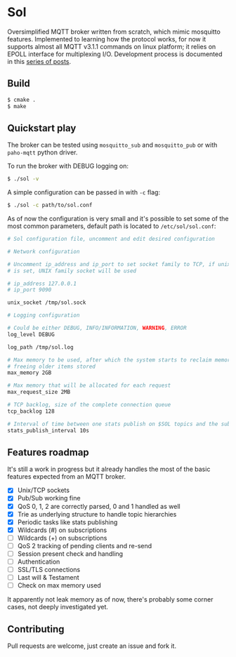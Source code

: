 Sol
===

Oversimplified MQTT broker written from scratch, which mimic mosquitto
features. Implemented to learning how the protocol works, for now it supports
almost all MQTT v3.1.1 commands on linux platform; it relies on EPOLL interface
for multiplexing I/O. Development process is documented in this [series of posts](https://codepr.github.io/posts/sol-mqtt-broker).

## Build

```sh
$ cmake .
$ make
```

## Quickstart play

The broker can be tested using `mosquitto_sub` and `mosquitto_pub` or with
`paho-mqtt` python driver.

To run the broker with DEBUG logging on:

```sh
$ ./sol -v
```

A simple configuration can be passed in with `-c` flag:

```sh
$ ./sol -c path/to/sol.conf
```

As of now the configuration is very small and it's possible to set some of the
most common parameters, default path is located to `/etc/sol/sol.conf`:

```sh
# Sol configuration file, uncomment and edit desired configuration

# Network configuration

# Uncomment ip_address and ip_port to set socket family to TCP, if unix_socket
# is set, UNIX family socket will be used

# ip_address 127.0.0.1
# ip_port 9090

unix_socket /tmp/sol.sock

# Logging configuration

# Could be either DEBUG, INFO/INFORMATION, WARNING, ERROR
log_level DEBUG

log_path /tmp/sol.log

# Max memory to be used, after which the system starts to reclaim memory by
# freeing older items stored
max_memory 2GB

# Max memory that will be allocated for each request
max_request_size 2MB

# TCP backlog, size of the complete connection queue
tcp_backlog 128

# Interval of time between one stats publish on $SOL topics and the subsequent
stats_publish_interval 10s
```

## Features roadmap

It's still a work in progress but it already handles the most of the basic
features expected from an MQTT broker.

- [X] Unix/TCP sockets
- [X] Pub/Sub working fine
- [X] QoS 0, 1, 2 are correctly parsed, 0 and 1 handled as well
- [X] Trie as underlying structure to handle topic hierarchies
- [X] Periodic tasks like stats publishing
- [X] Wildcards (#) on subscriptions
- [ ] Wildcards (+) on subscriptions
- [ ] QoS 2 tracking of pending clients and re-send
- [ ] Session present check and handling
- [ ] Authentication
- [ ] SSL/TLS connections
- [ ] Last will & Testament
- [ ] Check on max memory used

It apparently not leak memory as of now, there's probably some corner cases,
not deeply investigated yet.

## Contributing

Pull requests are welcome, just create an issue and fork it.
